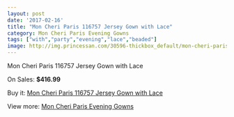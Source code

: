 ```yaml
---
layout: post
date: '2017-02-16'
title: "Mon Cheri Paris 116757 Jersey Gown with Lace"
category: Mon Cheri Paris Evening Gowns
tags: ["with","party","evening","lace","beaded"]
image: http://img.princessan.com/30596-thickbox_default/mon-cheri-paris-116757-jersey-gown-with-lace.jpg
---
```

Mon Cheri Paris 116757 Jersey Gown with Lace

On Sales: **$416.99**
<a href="https://www.princessan.com/en/13889-mon-cheri-paris-116757-jersey-gown-with-lace.html"><amp-img layout="responsive" width="600" height="600" src="//img.princessan.com/30596-thickbox_default/mon-cheri-paris-116757-jersey-gown-with-lace.jpg" alt="Mon Cheri Paris 116757 Jersey Gown with Lace 0" /></a>
<a href="https://www.princessan.com/en/13889-mon-cheri-paris-116757-jersey-gown-with-lace.html"><amp-img layout="responsive" width="600" height="600" src="//img.princessan.com/30597-thickbox_default/mon-cheri-paris-116757-jersey-gown-with-lace.jpg" alt="Mon Cheri Paris 116757 Jersey Gown with Lace 1" /></a>
<a href="https://www.princessan.com/en/13889-mon-cheri-paris-116757-jersey-gown-with-lace.html"><amp-img layout="responsive" width="600" height="600" src="//img.princessan.com/30598-thickbox_default/mon-cheri-paris-116757-jersey-gown-with-lace.jpg" alt="Mon Cheri Paris 116757 Jersey Gown with Lace 2" /></a>
<a href="https://www.princessan.com/en/13889-mon-cheri-paris-116757-jersey-gown-with-lace.html"><amp-img layout="responsive" width="600" height="600" src="//img.princessan.com/30599-thickbox_default/mon-cheri-paris-116757-jersey-gown-with-lace.jpg" alt="Mon Cheri Paris 116757 Jersey Gown with Lace 3" /></a>

Buy it: [Mon Cheri Paris 116757 Jersey Gown with Lace](https://www.princessan.com/en/13889-mon-cheri-paris-116757-jersey-gown-with-lace.html "Mon Cheri Paris 116757 Jersey Gown with Lace")

View more: [Mon Cheri Paris Evening Gowns](https://www.princessan.com/en/103- "Mon Cheri Paris Evening Gowns")